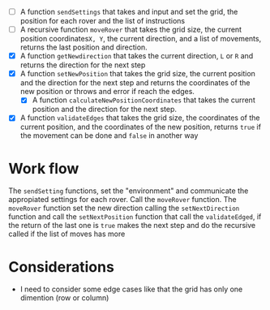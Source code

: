 - [ ] A function `sendSettings` that takes and input and set the grid, the position for each rover and the list of instructions
- [ ] A recursive function `moveRover` that takes the grid size, the current position coordinates`X, Y`, the current
      direction, and a list of movements, returns the last position and direction.
- [X] A function `getNewdirection` that takes the current direction, `L` or `R` and returns the direction for the next step
- [X] A function `setNewPosition` that takes the grid size, the current position and the direction for the next step and
      returns the coordinates of the new position or throws and error if reach the edges.
  - [X] A function `calculateNewPositionCoordinates` that takes the current position and the direction for the next step.
- [X] A function `validateEdges` that takes the grid size, the coordinates of the current position, and the coordinates
      of the new position, returns `true` if the movement can be done and `false` in another way
 
# Work flow
 The `sendSetting` functions, set the "environment" and communicate the appropiated settings for each rover. Call the
 `moveRover` function. The `moveRover` function set the new direction calling the `setNextDirection` function and call
 the `setNextPosition` function that call the `validateEdged`, if the return of the last one is `true` makes the next
 step and do the recursive called if the list of moves has more 
 
# Considerations
- I need to consider some edge cases like that the grid has only one dimention (row or column)
 
